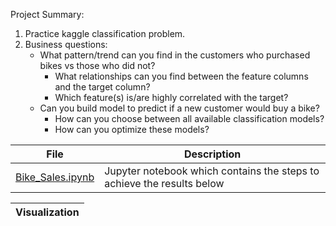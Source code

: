 Project Summary:
1. Practice kaggle classification problem.
2. Business questions:
    * What pattern/trend can you find in the customers who purchased bikes vs those who did not?
      - What relationships can you find between the feature columns and the target column?
      - Which feature(s) is/are highly correlated with the target?
    * Can you build model to predict if a new customer would buy a bike?
      - How can you choose between all available classification models?
      - How can you optimize these models?


|File|Description|
|-|-|
|[Bike_Sales.ipynb](Bike_Sales.ipynb)|Jupyter notebook which contains the steps to achieve the results below|

<table>
    <thead>
        <tr>
            <th colspan=3>Visualization</th>
        </tr>
    </thead>
</table>
